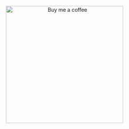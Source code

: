 <p align="center">
    <img width="320" alt="Buy me a coffee" src="https://cdn.devtips.cn/buy-me-a-coffee-wechat.png"/>
</p>
<script data-ad-client="ca-pub-9772754204758374" async src="https://pagead2.googlesyndication.com/pagead/js/adsbygoogle.js"></script>
